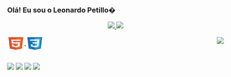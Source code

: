 ### Olá! Eu sou o Leonardo Petillo�

<div align="center">
  <a href="https://github.com/L-petillo">
  <img height="50%" src="https://github-readme-stats.vercel.app/api?username=L-petillo&show_icons=true&theme=aura_dark&include_all_commits=true&count_private=true"/>
  <img height="50%" src="https://github-readme-stats.vercel.app/api/top-langs/?username=L-petillo&layout=compact&langs_count=7&theme=aura_dark"/>
</div>
 <div style="display: inline_block"><br>
  <img align="center" alt="Leo-HTML" height="30" width="40" src="https://raw.githubusercontent.com/devicons/devicon/master/icons/html5/html5-original.svg">
  <img align="center" alt="Leo-CSS" height="30" width="40" src="https://raw.githubusercontent.com/devicons/devicon/master/icons/css3/css3-original.svg">
  <img align="right" alts="gilf" height="150" src="https://i.picasion.com/pic92/dcb1f65d935ff91255e31ba465dda449.gif">
</div>
  
  ##
  
 <div>
   <a href="https://twitter.com/L_petillo" target="_blank"><img src="https://img.shields.io/badge/Twitter-1DA1F2?style=for-the-badge&logo=twitter&logoColor=white" target="_blank"></a>
  <a href="https://www.instagram.com/lhpetillo/" target="_blank"><img src="https://img.shields.io/badge/-Instagram-%23E4405F?style=for-the-badge&logo=&logoColor=white" target="_blank"></a>
   <a href="mailto:l_petillo@outlook.com" target="_blank"><img src="https://img.shields.io/badge/Microsoft_Outlook-0078D4?style=for-the-badge&logo=microsoft-outlook&logoColor=white" target="_blank"></a>  
  <a href="#" target="_blank"><img src="https://img.shields.io/badge/-LinkedIn-%230077B5?style=for-the-badge&logo=linkedin&logoColor=white" target="_blank"></a> 
 </div>

